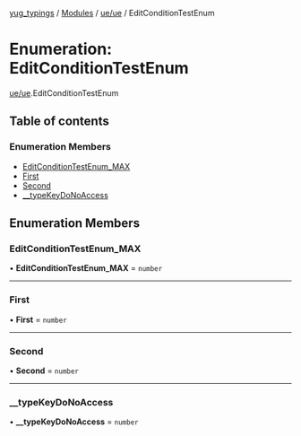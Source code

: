 [yug_typings](../README.md) / [Modules](../modules.md) / [ue/ue](../modules/ue_ue.md) / EditConditionTestEnum

# Enumeration: EditConditionTestEnum

[ue/ue](../modules/ue_ue.md).EditConditionTestEnum

## Table of contents

### Enumeration Members

- [EditConditionTestEnum\_MAX](ue_ue.EditConditionTestEnum.md#editconditiontestenum_max)
- [First](ue_ue.EditConditionTestEnum.md#first)
- [Second](ue_ue.EditConditionTestEnum.md#second)
- [\_\_typeKeyDoNoAccess](ue_ue.EditConditionTestEnum.md#__typekeydonoaccess)

## Enumeration Members

### EditConditionTestEnum\_MAX

• **EditConditionTestEnum\_MAX** = `number`

___

### First

• **First** = `number`

___

### Second

• **Second** = `number`

___

### \_\_typeKeyDoNoAccess

• **\_\_typeKeyDoNoAccess** = `number`
